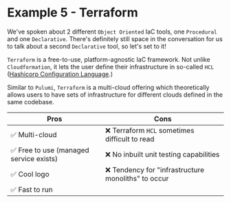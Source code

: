 # Example 5 - Terraform
We've spoken about 2 different `Object Oriented` IaC tools, one `Procedural` and one `Declarative`. There's definitely still space in the conversation for us to talk about a second `Declarative` tool, so let's set to it!

`Terraform` is a free-to-use, platform-agnostic IaC framework. Not unlike `Cloudformation`, it lets the user define their infrastructure in so-called `HCL` ([Hashicorp Configuration Language](https://github.com/hashicorp/hcl/blob/main/hclsyntax/spec.md).)

Similar to `Pulumi`, `Terraform` is a multi-cloud offering which theoretically allows users to have sets of infrastructure for different clouds defined in the same codebase.

|Pros|Cons|
|----|----|
|✅ Multi-cloud|❌ Terraform `HCL` sometimes difficult to read|
|✅ Free to use (managed service exists)|❌ No inbuilt unit testing capabilities|
|✅ Cool logo|❌ Tendency for "infrastructure monoliths" to occur|
|✅ Fast to run||
